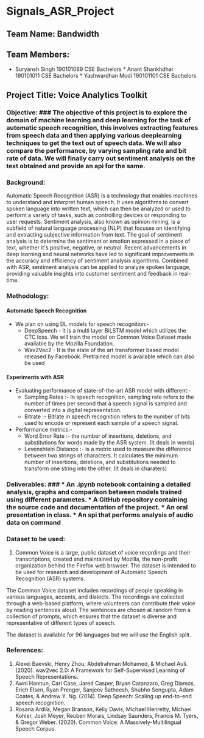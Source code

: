 # Signals_ASR_Project


## Team Name: Bandwidth ##

## Team Members: ##
* Suryansh Singh 190101089 CSE Bachelors  * Anant Shankhdhar 190101011 CSE Bachelors  * Yashwardhan Modi 190101101 CSE Bachelors

## Project Title: Voice Analytics Toolkit ##

### Objective: ### The objective of this project is to explore the domain of machine learning and deep learning for the task of automatic speech recognition, this involves extracting features from speech data and then applying various deeplearning techniques to get the text out of speech data. We will also compare the performance, by varying sampling rate and bit rate of data. We will finally carry out sentiment analysis on the text obtained and provide an api for the same.

### Background: ###
Automatic Speech Recognition (ASR) is a technology that enables machines to understand and interpret human speech. It uses algorithms to convert spoken language into written text, which can then be analyzed or used to perform a variety of tasks, such as controlling devices or responding to user requests.
Sentiment analysis, also known as opinion mining, is a subfield of natural language processing (NLP) that focuses on identifying and extracting subjective information from text. The goal of sentiment analysis is to determine the sentiment or emotion expressed in a piece of text, whether it's positive, negative, or neutral.
Recent advancements in deep learning and neural networks have led to significant improvements in the accuracy and efficiency of sentiment analysis algorithms. Combined with ASR, sentiment analysis can be applied to analyze spoken language, providing valuable insights into customer sentiment and feedback in real-time.

### Methodology: ###
#### Automatic Speech Recognition ####
* We plan on using DL models for speech recognition:-
  * DeepSpeech -  It is a multi layer BiLSTM model which utilizes the CTC loss. We will train the model on Common Voice Dataset made available by the   Mozilla Foundation.
  * Wav2Vec2 - It is the state of the art transformer based model released by Facebook. Pretrained model is available which can also be used

#### Experiments with ASR ####
* Evaluating performance of state-of-the-art ASR model with different:- 
  * Sampling Rates :- In speech recognition, sampling rate refers to the number of times per second that a speech signal is sampled and converted into a digital representation.
  * Bitrate :- Bitrate in speech recognition refers to the number of bits used to encode or represent each sample of a speech signal.
* Performance metrics:-
  * Word Error Rate :-  the number of insertions, deletions, and substitutions for words made by the ASR system. (It deals in words)
  * Levenshtein Distance :- is a metric used to measure the difference between two strings of characters. It calculates the minimum number of insertions, deletions, and substitutions needed to transform one string into the other. (It deals in charaters)

### Deliverables: ### * An .ipynb notebook containing a detailed analysis, graphs and comparison between models trained using different parametes.  * A GitHub repository containing the source code and documentation of the project. * An oral presentation in class. * An spi that performs analysis of audio data on command

### Dataset to be used: ###
1. Common Voice is a large, public dataset of voice recordings and their transcriptions, created and maintained by Mozilla, the non-profit organization behind the Firefox web browser. The dataset is intended to be used for research and development of Automatic Speech Recognition (ASR) systems.

The Common Voice dataset includes recordings of people speaking in various languages, accents, and dialects. The recordings are collected through a web-based platform, where volunteers can contribute their voice by reading sentences aloud. The sentences are chosen at random from a collection of prompts, which ensures that the dataset is diverse and representative of different types of speech.

The dataset is available for 96 languages but we will use the English split.


### References: ###
1. Alexei Baevski, Henry Zhou, Abdelrahman Mohamed, & Michael Auli. (2020). wav2vec 2.0: A Framework for Self-Supervised Learning of Speech Representations.
2. Awni Hannun, Carl Case, Jared Casper, Bryan Catanzaro, Greg Diamos, Erich Elsen, Ryan Prenger, Sanjeev Satheesh, Shubho Sengupta, Adam Coates, & Andrew Y. Ng. (2014). Deep Speech: Scaling up end-to-end speech recognition.
3. Rosana Ardila, Megan Branson, Kelly Davis, Michael Henretty, Michael Kohler, Josh Meyer, Reuben Morais, Lindsay Saunders, Francis M. Tyers, & Gregor Weber. (2020). Common Voice: A Massively-Multilingual Speech Corpus.


